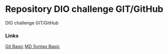 # Repository DIO challenge GIT/GitHub
DIO challenge GIT/GitHub

### Links
[Git Basic](https://drive.google.com/file/d/1IZu0qohv1JOmxjEra1lknDiiStU68bl4/view)
[MD Syntax Basic](https://www.markdownguide.org/basic-syntax/)
